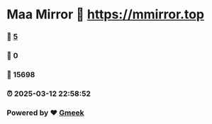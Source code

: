 # Maa Mirror :link: https://mmirror.top 
### :page_facing_up: [5](https://mmirror.top/tag.html) 
### :speech_balloon: 0 
### :hibiscus: 15698 
### :alarm_clock: 2025-03-12 22:58:52 
### Powered by :heart: [Gmeek](https://github.com/Meekdai/Gmeek)
